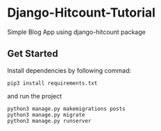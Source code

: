 # Django-Hitcount-Tutorial
Simple Blog App using django-hitcount package

## Get Started

Install dependencies by following commad:

```
pip3 install requirements.txt
```
and run the project

```
python3 manage.py makemigrations posts
python3 manage.py migrate
python3 manage.py runserver
```

